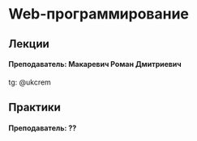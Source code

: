 # Web-программирование

## Лекции

#### Преподаватель: Макаревич Роман Дмитриевич

tg: @ukcrem

## Практики

#### Преподаватель: ??

